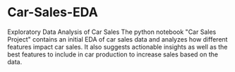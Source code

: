 # Car-Sales-EDA
Exploratory Data Analysis of Car Sales
The python notebook "Car Sales Project" contains an initial EDA of car sales data and analyzes how different features impact car sales. It also suggests actionable insights as well as the best features to include in car production to increase sales based on the data. 
